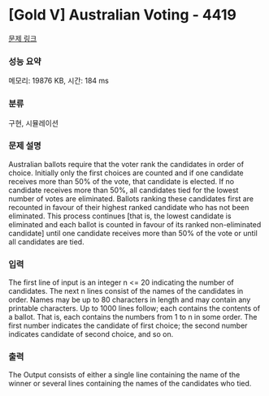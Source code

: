 # [Gold V] Australian Voting - 4419 

[문제 링크](https://www.acmicpc.net/problem/4419) 

### 성능 요약

메모리: 19876 KB, 시간: 184 ms

### 분류

구현, 시뮬레이션

### 문제 설명

<p>Australian ballots require that the voter rank the candidates in order of choice. Initially only the first choices are counted and if one candidate receives more than 50% of the vote, that candidate is elected. If no candidate receives more than 50%, all candidates tied for the lowest number of votes are eliminated. Ballots ranking these candidates first are recounted in favour of their highest ranked candidate who has not been eliminated. This process continues [that is, the lowest candidate is eliminated and each ballot is counted in favour of its ranked non-eliminated candidate] until one candidate receives more than 50% of the vote or until all candidates are tied.</p>

### 입력 

 <p>The first line of input is an integer n <= 20 indicating the number of candidates. The next n lines consist of the names of the candidates in order. Names may be up to 80 characters in length and may contain any printable characters. Up to 1000 lines follow; each contains the contents of a ballot. That is, each contains the numbers from 1 to n in some order. The first number indicates the candidate of first choice; the second number indicates candidate of second choice, and so on.</p>

### 출력 

 <p>The Output consists of either a single line containing the name of the winner or several lines containing the names of the candidates who tied. </p>

